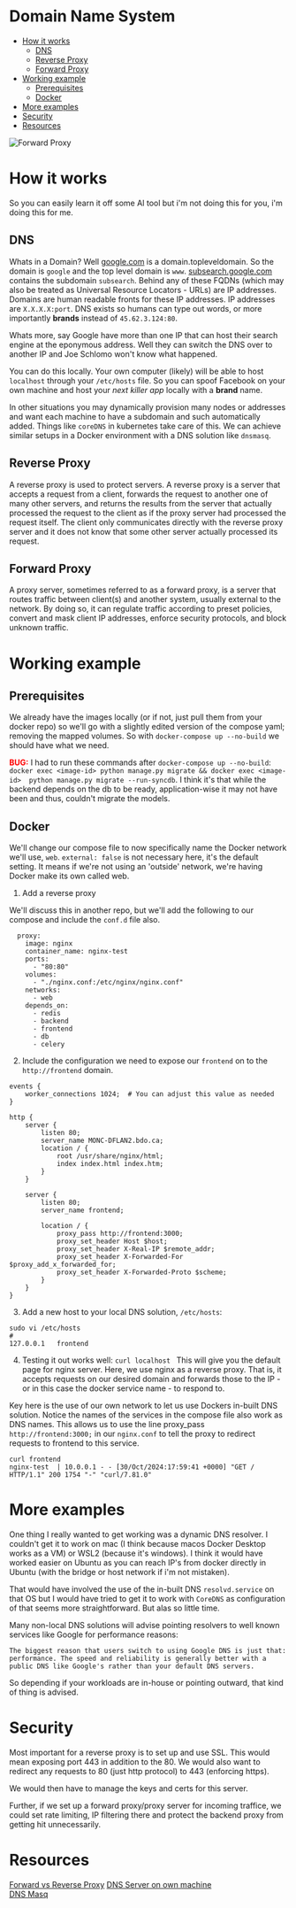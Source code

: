 # Domain Name System

- [How it works](#how-it-works)
    - [DNS](#dns)
    - [Reverse Proxy](#reverse-proxy)
    - [Forward Proxy](#forward-proxy)
- [Working example](#working-example)
    - [Prerequisites](#prerequisites)
    - [Docker](#docker)
- [More examples](#more-examples)
- [Security](#security)
- [Resources](#resources)

![Forward Proxy](images/dns_proxy.png)

# How it works

So you can easily learn it off some AI tool but i'm not doing this for you, i'm doing this for me. 

## DNS

Whats in a Domain? Well [google.com](www.google.com) is a domain.topleveldomain. So the domain is `google` and the top level domain is `www`. [subsearch.google.com](#) contains the subdomain `subsearch`. Behind any of these FQDNs (which may also be treated as Universal Resource Locators - URLs) are IP addresses. Domains are human readable fronts for these IP addresses. IP addresses are `X.X.X.X:port`. DNS exists so humans can type out words, or more importantly **brands** instead of `45.62.3.124:80`. 

Whats more, say Google have more than one IP that can host their search engine at the eponymous address. Well they can switch the DNS over to another IP and Joe Schlomo won't know what happened. 

You can do this locally. Your own computer (likely) will be able to host `localhost` through your `/etc/hosts` file. So you can spoof Facebook on your own machine and host your *next killer app* locally with a **brand** name. 

In other situations you may dynamically provision many nodes or addresses and want each machine to have a subdomain and such automatically added. Things like `coreDNS` in kubernetes take care of this. We can achieve similar setups in a Docker environment with a DNS solution like `dnsmasq`.

## Reverse Proxy

A reverse proxy is used to protect servers. A reverse proxy is a server that accepts a request from a client, forwards the request to another one of many other servers, and returns the results from the server that actually processed the request to the client as if the proxy server had processed the request itself. The client only communicates directly with the reverse proxy server and it does not know that some other server actually processed its request.

## Forward Proxy

A proxy server, sometimes referred to as a forward proxy, is a server that routes traffic between client(s) and another system, usually external to the network. By doing so, it can regulate traffic according to preset policies, convert and mask client IP addresses, enforce security protocols, and block unknown traffic.

# Working example
## Prerequisites

We already have the images locally (or if not, just pull them from your docker repo) so we'll go with a slightly edited version of the compose yaml; removing the mapped volumes. So with `docker-compose up --no-build` we should have what we need. 

<span style="color: red;">**BUG:** </span> I had to run these commands after `docker-compose up --no-build`: `docker exec <image-id> python manage.py migrate && docker exec <image-id>  python manage.py migrate --run-syncdb`. I think it's that while the backend depends on the db to be ready, application-wise it may not have been and thus, couldn't migrate the models. 

## Docker

We'll change our compose file to now specifically name the Docker network we'll use, `web`. `external: false` is not necessary here, it's the default setting. It means if we're not using an 'outside' network, we're having Docker make its own called web. 

1. Add a reverse proxy

We'll discuss this in another repo, but we'll add the following to our compose and include the `conf.d` file also.
```
  proxy:
    image: nginx
    container_name: nginx-test
    ports:
      - "80:80"
    volumes:
      - "./nginx.conf:/etc/nginx/nginx.conf"
    networks:
      - web
    depends_on:
      - redis
      - backend
      - frontend
      - db
      - celery
```
2. Include the configuration we need to expose our `frontend` on to the `http://frontend` domain.
```
events {
    worker_connections 1024;  # You can adjust this value as needed
}

http {
    server {
        listen 80;
        server_name MONC-DFLAN2.bdo.ca;
        location / {
            root /usr/share/nginx/html;
            index index.html index.htm;
        }
    }

    server {
        listen 80;
        server_name frontend;

        location / {
            proxy_pass http://frontend:3000;
            proxy_set_header Host $host;
            proxy_set_header X-Real-IP $remote_addr;
            proxy_set_header X-Forwarded-For $proxy_add_x_forwarded_for;
            proxy_set_header X-Forwarded-Proto $scheme;
        }
    }
}
```
3. Add a new host to your local DNS solution, `/etc/hosts`:
```
sudo vi /etc/hosts
#
127.0.0.1   frontend
```
4. Testing it out works well:
`curl localhost `
This will give you the default page for nginx server. Here, we use nginx as a reverse proxy. That is, it accepts requests on our desired domain and forwards those to the IP - or in this case the docker service name - to respond to. 

Key here is the use of our own network to let us use Dockers in-built DNS solution. Notice the names of the services in the compose file also work as DNS names. This allows us to use the line proxy_pass `http://frontend:3000;` in our `nginx.conf` to tell the proxy to redirect requests to frontend to this service. 

```
curl frontend
nginx-test  | 10.0.0.1 - - [30/Oct/2024:17:59:41 +0000] "GET / HTTP/1.1" 200 1754 "-" "curl/7.81.0"
```

# More examples

One thing I really wanted to get working was a dynamic DNS resolver. I couldn't get it to work on mac (I think because macos Docker Desktop works as a VM) or WSL2 (because it's windows). I think it would have worked easier on Ubuntu as you can reach IP's from docker directly in Ubuntu (with the bridge or host network if i'm not mistaken). 

That would have involved the use of the in-built DNS `resolvd.service` on that OS but I would have tried to get it to work with `CoreDNS` as configuration of that seems more straightforward. But alas so little time. 

Many non-local DNS solutions will advise pointing resolvers to well known services like Google for performance reasons:

```
The biggest reason that users switch to using Google DNS is just that: performance. The speed and reliability is generally better with a public DNS like Google's rather than your default DNS servers.
```
So depending if your workloads are in-house or pointing outward, that kind of thing is advised. 

# Security

Most important for a reverse proxy is to set up and use SSL. This would mean exposing port 443 in addition to the 80. We would also want to redirect any requests to 80 (just http protocol) to 443 (enforcing https). 

We would then have to manage the keys and certs for this server. 

Further, if we set up a forward proxy/proxy server for incoming traffice, we could set rate limiting, IP filtering there and protect the backend proxy from getting hit unnecessarily. 

# Resources

[Forward vs Reverse Proxy](https://www.strongdm.com/blog/difference-between-proxy-and-reverse-proxy#:~:text=A%20forward%20proxy%20deals%20with,of%20the%20server%27s%20direct%20involvement.)
[DNS Server on own machine](https://www.howtogeek.com/devops/how-to-run-your-own-dns-server-on-your-local-network/) <br>
[DNS Masq](https://boxblinkracer.com/blog/docker-dnsmasq)